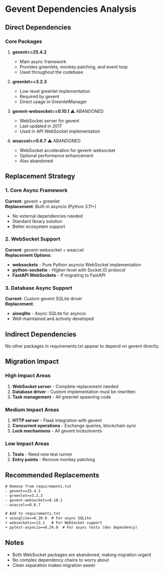 # Gevent Dependencies Analysis

## Direct Dependencies

### Core Packages
1. **gevent==25.4.2**
   - Main async framework
   - Provides greenlets, monkey patching, and event loop
   - Used throughout the codebase

2. **greenlet==3.2.3**
   - Low-level greenlet implementation
   - Required by gevent
   - Direct usage in GreenletManager

3. **gevent-websocket==0.10.1** ⚠️ ABANDONED
   - WebSocket server for gevent
   - Last updated in 2017
   - Used in API WebSocket implementation

4. **wsaccel==0.6.7** ⚠️ ABANDONED  
   - WebSocket acceleration for gevent-websocket
   - Optional performance enhancement
   - Also abandoned

## Replacement Strategy

### 1. Core Async Framework
**Current**: gevent + greenlet  
**Replacement**: Built-in asyncio (Python 3.11+)
- No external dependencies needed
- Standard library solution
- Better ecosystem support

### 2. WebSocket Support
**Current**: gevent-websocket + wsaccel  
**Replacement Options**:
- **websockets** - Pure Python asyncio WebSocket implementation
- **python-socketio** - Higher-level with Socket.IO protocol
- **FastAPI WebSockets** - If migrating to FastAPI

### 3. Database Async Support
**Current**: Custom gevent SQLite driver  
**Replacement**: 
- **aiosqlite** - Async SQLite for asyncio
- Well-maintained and actively developed

## Indirect Dependencies
No other packages in requirements.txt appear to depend on gevent directly.

## Migration Impact

### High Impact Areas
1. **WebSocket server** - Complete replacement needed
2. **Database driver** - Custom implementation must be rewritten
3. **Task management** - All greenlet spawning code

### Medium Impact Areas
1. **HTTP server** - Flask integration with gevent
2. **Concurrent operations** - Exchange queries, blockchain sync
3. **Lock mechanisms** - All gevent locks/events

### Low Impact Areas
1. **Tests** - Need new test runner
2. **Entry points** - Remove monkey patching

## Recommended Replacements

```txt
# Remove from requirements.txt
- gevent==25.4.2
- greenlet==3.2.3  
- gevent-websocket==0.10.1
- wsaccel==0.6.7

# Add to requirements.txt
+ aiosqlite==0.20.0  # For async SQLite
+ websockets==13.1   # For WebSocket support
+ pytest-asyncio==0.24.0  # For async tests (dev dependency)
```

## Notes
- Both WebSocket packages are abandoned, making migration urgent
- No complex dependency chains to worry about
- Clean separation makes migration easier